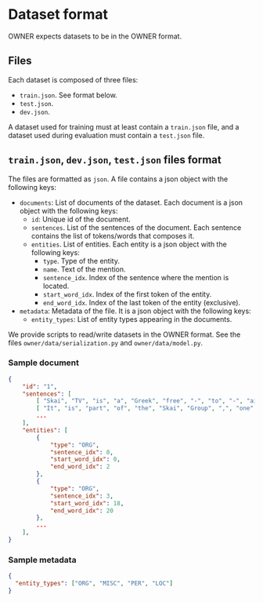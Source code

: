 # Dataset format

OWNER expects datasets to be in the OWNER format.

## Files

Each dataset is composed of three files:

- `train.json`. See format below.
- `test.json`.
- `dev.json`.

A dataset used for training must at least contain a `train.json` file, and a dataset used during evaluation must contain a `test.json` file.

## `train.json`, `dev.json`, `test.json` files format

The files are formatted as `json`. A file contains a json object with the following keys:

- `documents`: List of documents of the dataset. Each document is a json object with the following keys:
  - `id`: Unique id of the document.
  - `sentences`. List of the sentences of the document. Each sentence contains the list of tokens/words that composes it.
  - `entities`. List of entities. Each entity is a json object with the following keys:
    - `type`. Type of the entity.
    - `name`. Text of the mention.
    - `sentence_idx`. Index of the sentence where the mention is located.
    - `start_word_idx`. Index of the first token of the entity.
    - `end_word_idx`. Index of the last token of the entity (exclusive).
- `metadata`: Metadata of the file. It is a json object with the following keys:
  - `entity_types`: List of entity types appearing in the documents.

We provide scripts to read/write datasets in the OWNER format. See the files `owner/data/serialization.py` and `owner/data/model.py`.

### Sample document

```json
{
    "id": "1",
    "sentences": [
        [ "Skai", "TV", "is", "a", "Greek", "free", "-", "to", "-", "air", "television", "network", "based", "in", "Piraeus", "."],
        [ "It", "is", "part", "of", "the", "Skai", "Group", ",", "one", "of", "the", "largest", "media", "groups", "in", "the", "country", "."],
        ...
    ],
    "entities": [
        {
            "type": "ORG",
            "sentence_idx": 0,
            "start_word_idx": 0,
            "end_word_idx": 2
        },
        {
            "type": "ORG",
            "sentence_idx": 3,
            "start_word_idx": 18,
            "end_word_idx": 20
        },
        ...
    ],
}
```

### Sample metadata

```json
{
  "entity_types": ["ORG", "MISC", "PER", "LOC"]
}
```
